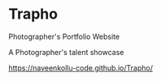 # Trapho
Photographer's Portfolio Website

A Photographer's talent showcase

https://naveenkollu-code.github.io/Trapho/
